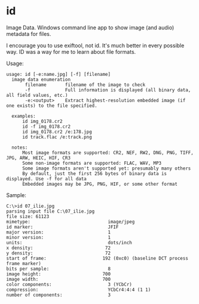 # id
Image Data. Windows command line app to show image (and audio) metadata for files.

I encourage you to use exiftool, not id. It's much better in every possible way. ID was a way for me to learn about file formats.

Usage:

    usage: id [-e:name.jpg] [-f] [filename]
      image data enumeration
           filename       filename of the image to check
           -f             Full information is displayed (all binary data, all field values, etc.)
           -e:<output>    Extract highest-resolution embedded image (if one exists) to the file specified.

      examples:
          id img_0178.cr2
          id -f img_0178.cr2
          id img_0178.cr2 /e:178.jpg
          id track.flac /e:track.png

      notes:
          Most image formats are supported: CR2, NEF, RW2, DNG, PNG, TIFF, JPG, ARW, HEIC, HIF, CR3
          Some non-image formats are supported: FLAC, WAV, MP3
          Some image formats aren't supported yet: presumably many others
          By default, just the first 256 bytes of binary data is displayed. Use -f for all data
          Embedded images may be JPG, PNG, HIF, or some other format

Sample:

    C:\>id 07_ilie.jpg
    parsing input file C:\07_ilie.jpg
    file size: 61123
    mimetype:                             image/jpeg
    id marker:                            JFIF
    major version:                        1
    minor version:                        1
    units:                                dots/inch
    x density:                           72
    y density:                           72
    start of frame:                     192 (0xc0) (baseline DCT process frame marker)
    bits per sample:                      8
    image height:                       700
    image width:                        700
    color components:                     3 (YCbCr)
    compression:                          YCbCr4:4:4 (1 1)
    number of components:                 3
